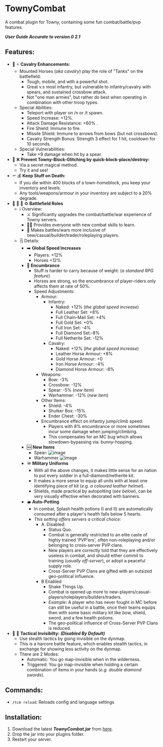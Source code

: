 # TownyCombat
A combat plugin for Towny, containing some fun combat/battle/pvp features.

***User Guide Accurate to version 0
2.1***

## Features:
- :horse: :star: **Cavalry Enhancements:**
  - Mounted Horses (*aka cavalry*) play the role of "Tanks" on the battlefield:
    - Tough, mobile, and with a powerful shot. 
    - Great v.s most infantry, but vulnerable to infantry/cavalry with spears, and sustained crossbow attack.
    - Not "one man armies", but rather do best when operating in combination with other troop types.
  - Special Abilities:
    - Teleport with player on /n or /t spawn.
    - Speed Increase: +12%.
    - Attack Damage Resistance: +60% .
    - Fire Shield: Immune to fire.
    - Missile Shield: Immune to arrows from bows (but not crossbows).
    - Cavalry Strength Bonus: Strength 3 effect for 1 hit, cooldown for 10 seconds.
  - Special Vulnerabilities:
    - Take +9 damage when hit by a spear.
- :snake: :x: **Prevent Towny-Block-Glitching by quick-block-place/destroy:**
  - Via a secret magical method.
  - Try it and see!
- :coffin: :moneybag: **Keep Stuff on Death:**
  - If you die within 400 blocks of a town-homeblock, you keep your inventory and levels.
  - Any tools/weapons/armour in your inventory are subject to a 20% degrade.
- :guard: :guard: :guard: :recycle: **Battlefield Roles**
  - :information_source: Overview:
    - :crossed_swords: Significantly upgrades the combat/battle/war experience of Towny servers.
    - :student: Provides everyone with new combat skills to learn.
    - :rainbow: Makes battles/wars more inclusive of new/casual/builder/trader/roleplaying  players.
  - :spiral_notepad: Details:
    - :arrow_right: **Global Speed Increases**
      - Players: +12%
      - Horses +12%
    - :left_luggage: **Encumbrance**
      - Stuff is harder to carry because of weight: (*a standard RPG feature*)
      - Horses are strong, so the encumbrance of player-riders only affects them at rate of 50%.
      - Speed Adjustments: 
          - Armour:
            - Infantry:
              - Naked: +12% (*the global speed increase*)
              - Full Leather Set: +8%
              - Full Chain-Mail Set: +4%
              - Full Gold Set: +0%
              - Full Iron Set: -4%
              - Full Diamond Set:-8%
              - Full Netherite Set: -12%
            - Cavalry:
              - Naked: +12% (*the global speed increase*)
              - Leather Horse Armour: +8%
              - Gold Horse Armour: +0
              - Iron Horse Armour: -4%
              - Diamond Horse Armour: -8%                 
          - Weapons:
            - Bow: -3%
            - Crossbow: -12%
            - Spear: -5% (*new item*)
            - Warhammer: -12% (*new item*)
          - Other Items:
            - Shield: -4%
            - Shulker Box: -15%
            - Ender Chest: -30%
        - Encumbrance effect on infantry jump/climb speed:
          - Players with 8% encumbrance or more sometimes incur some damage when jumping/climbing.
          - This compensates for an MC bug which allows slowdown-bypassing via. bunny-hopping.
    - :new: **New Items**
      - Spear:
        ![image](https://user-images.githubusercontent.com/50219223/162958194-a7ecd2ae-c880-49be-afb9-6838d21e2a4d.png)
      - Warhammer
        ![image](https://user-images.githubusercontent.com/50219223/162962278-0a172a1c-3f6f-4299-89bc-b92700c2b288.png)
    - :military_helmet: **Military Uniforms**
      - With all the above changes, it makes little sense for an nation to put every soldier in a full-diamond/netherite kit.
      - It makes a more sense to equip all units with at least one identifying piece of kit (*e.g. a coloured leather helmet*).
      - Shields, made practical by autopotting (*see below*), can be very visually effective when decorated with banners. 
    - :teapot: **Auto-Potting**
      - In combat, Splash health potions (I and II) are automatically consumed after a player's health falls below 5 hearts.
      - *This setting offers servers a critical choice:*
        - A. Disabled: 
          - Status Quo.
          - Combat is generally restricted to an elite caste of highly trained 'PVP'ers', 
            often non-roleplaying and/or belonging to cross-server PVP clans.
          - New players are correctly told that they are effectively useless in combat, 
            and should either commit to training (*usually off-server*), or adopt a peaceful supply role.
          - Cross-Server PVP Clans are gifted with an outsized geo-political influence.
        - B Enabled
          - Shake Things Up.
          - Combat is opened up more to new-players/casual-players/roleplayers/builders/traders.
          - *Example:* A player who has never fought in MC before can still be useful in a battle, 
            once their teams equips then with some basic military kit like bow, shield, sword, and a few health potions.
          - The geo-political influence of Cross-Server PVP Clans is reduced.
- :bust_in_silhouette: :footprints: **Tactical Invisibilty:** ***(Disabled By Default)***
  - Use stealth tactics by going invisible on the dynmap.
  - This is a harcore battle feature, which enables stealth tactics, in exchange for showing less activity on the dynmap.
  - There are 2 Modes:
    - Automatic: You go map-invisible when in the wilderness.
    - Triggered: You go map-invisible when holding a certain combination of items in your hands (*e.g. double diamond swords*).  
 
## Commands:
- ```/tcm reload```: Reloads config and language settings

## Installation:
1. Download the latest ***TownyCombat.jar*** from [here](https://github.com/TownyAdvanced/TownyCombat/releases).
2. Drop the jar into your plugins folder.
3. Restart your server.
